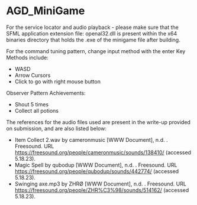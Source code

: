 # AGD_MiniGame

For the service locator and audio playback - please make sure that the SFML application extension file: openal32.dll is present within the x64 binaries directory that holds the .exe of the minigame file after building.

For the command tuning pattern, change input method with the enter Key \
Methods include:
- WASD
- Arrow Cursors
- Click to go with right mouse button

Observer Pattern Achievements:
- Shout 5 times
- Collect all potions

The references for the audio files used are present in the write-up provided on submission, and are also listed below:
- Item Collect 2.wav by cameronmusic [WWW Document], n.d. . Freesound. URL https://freesound.org/people/cameronmusic/sounds/138410/ (accessed 5.18.23).
- Magic Spell by qubodup [WWW Document], n.d. . Freesound. URL https://freesound.org/people/qubodup/sounds/442774/ (accessed 5.18.23).
- Swinging axe.mp3 by ZHRØ [WWW Document], n.d. . Freesound. URL https://freesound.org/people/ZHR%C3%98/sounds/514162/ (accessed 5.18.23).
